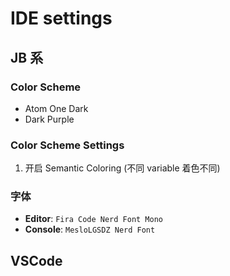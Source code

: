 # IDE settings

## JB 系

### Color Scheme

- Atom One Dark
- Dark Purple

### Color Scheme Settings

1. 开启 Semantic Coloring (不同 variable 着色不同)

### 字体

- **Editor**: `Fira Code Nerd Font Mono`
- **Console**: `MesloLGSDZ Nerd Font`

## VSCode
